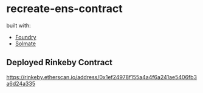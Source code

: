 # recreate-ens-contract

built with:
- [Foundry](https://github.com/gakonst/foundry)
- [Solmate](https://github.com/Rari-Capital/solmate)

## Deployed Rinkeby Contract
https://rinkeby.etherscan.io/address/0x1ef24978f155a4a4f6a241ae5406fb3a6d24a335
